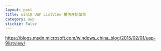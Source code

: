 ```yaml
---
layout: post
title: win10 UWP ListView 模仿开始菜单 
category: uwp 
stickie: False
---
```



<!--more-->

<div id="toc"></div>
<!-- csdn -->

https://blogs.msdn.microsoft.com/windows_china_blog/2015/02/01/uap-9listview/
